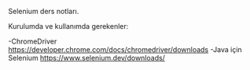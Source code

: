 Selenium ders notları.

Kurulumda ve kullanımda gerekenler:

-ChromeDriver https://developer.chrome.com/docs/chromedriver/downloads
-Java için Selenium https://www.selenium.dev/downloads/
